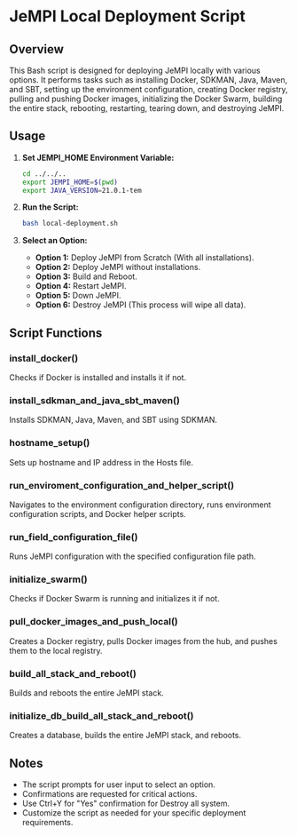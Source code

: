 # JeMPI Local Deployment Script

## Overview

This Bash script is designed for deploying JeMPI locally with various options. It performs tasks such as installing Docker, SDKMAN, Java, Maven, and SBT, setting up the environment configuration, creating Docker registry, pulling and pushing Docker images, initializing the Docker Swarm, building the entire stack, rebooting, restarting, tearing down, and destroying JeMPI.

## Usage

1. **Set JEMPI_HOME Environment Variable:**
    ```bash
    cd ../../..
    export JEMPI_HOME=$(pwd)
    export JAVA_VERSION=21.0.1-tem
    ```

2. **Run the Script:**
    ```bash
    bash local-deployment.sh
    ```

3. **Select an Option:**
    - **Option 1:** Deploy JeMPI from Scratch (With all installations).
    - **Option 2:** Deploy JeMPI without installations.
    - **Option 3:** Build and Reboot.
    - **Option 4:** Restart JeMPI.
    - **Option 5:** Down JeMPI.
    - **Option 6:** Destroy JeMPI (This process will wipe all data).

## Script Functions

### install_docker()

Checks if Docker is installed and installs it if not.

### install_sdkman_and_java_sbt_maven()

Installs SDKMAN, Java, Maven, and SBT using SDKMAN.

### hostname_setup()

Sets up hostname and IP address in the Hosts file.

### run_enviroment_configuration_and_helper_script()

Navigates to the environment configuration directory, runs environment configuration scripts, and Docker helper scripts.

### run_field_configuration_file()

Runs JeMPI configuration with the specified configuration file path.

### initialize_swarm()

Checks if Docker Swarm is running and initializes it if not.

### pull_docker_images_and_push_local()

Creates a Docker registry, pulls Docker images from the hub, and pushes them to the local registry.

### build_all_stack_and_reboot()

Builds and reboots the entire JeMPI stack.

### initialize_db_build_all_stack_and_reboot()

Creates a database, builds the entire JeMPI stack, and reboots.

## Notes

- The script prompts for user input to select an option.
- Confirmations are requested for critical actions.
- Use Ctrl+Y for "Yes" confirmation for Destroy all system.
- Customize the script as needed for your specific deployment requirements.